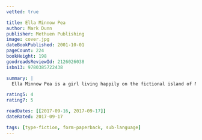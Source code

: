 ```yaml
---
vetted: true

title: Ella Minnow Pea
author: Mark Dunn
publisher: Methuen Publishing
image: cover.jpg
dateBookPublished: 2001-10-01
pageCount: 224
bookHeight: 198
goodreadsReviewId: 2126026038
isbn13: 9780385722438

summary: |
  Ella Minnow Pea is a girl living happily on the fictional island of Nollop off the coast of South Carolina. Nollop was named after Nevin Nollop, author of the immortal pangram, "The quick brown fox jumps over the lazy dog." Now Ella finds herself acting to save her friends, family, and fellow citizens from the encroaching totalitarianism of the island's Council, which has banned the use of certain letters of the alphabet as they fall from a memorial statue of Nevin Nollop. As the letters progressively drop from the statue they also disappear from the novel. The result is both a hilarious and moving story of one girl's fight for freedom of expression, as well as a linguistic tour de force sure to delight word lovers everywhere.

rating5: 4
rating7: 5

readDates: [[2017-09-16, 2017-09-17]]
dateRated: 2017-09-17

tags: [type-fiction, form-paperback, sub-language]
---
```

